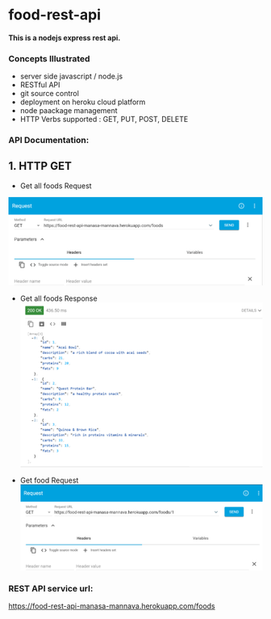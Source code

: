 # food-rest-api

#### This is a nodejs express rest api. 

### Concepts Illustrated

* server side javascript / node.js
* RESTful API
* git source control
* deployment on heroku cloud platform
* node paackage management
* HTTP Verbs supported : GET, PUT, POST, DELETE

### API Documentation:

## 1. HTTP GET
* Get all foods Request

![get all req](https://github.com/mmannava/HTTP-VERBS-Req-Res/blob/master/Get_all_req.PNG)

* Get all foods Response
![get all res](https://github.com/mmannava/HTTP-VERBS-Req-Res/blob/master/Get_all_response.PNG)

* Get food Request
![get food req](https://github.com/mmannava/HTTP-VERBS-Req-Res/blob/master/Get_food_req.PNG)

### REST API service url:
https://food-rest-api-manasa-mannava.herokuapp.com/foods


